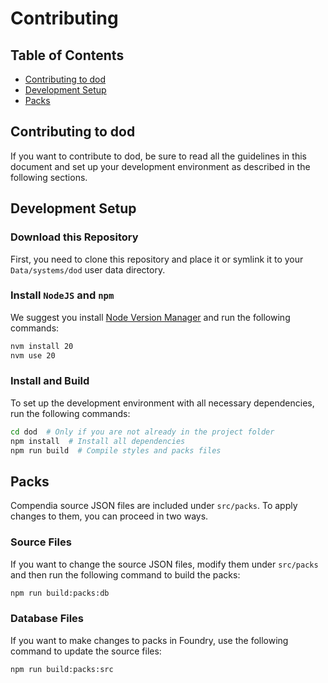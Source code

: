 # Contributing

## Table of Contents

- [Contributing to dod](#contributing-to-dod)
- [Development Setup](#development-setup)
- [Packs](#packs)

## Contributing to dod

If you want to contribute to dod, be sure to read all the guidelines in this document and set up your development environment as described in the following sections.

## Development Setup

### Download this Repository

First, you need to clone this repository and place it or symlink it to your `Data/systems/dod` user data directory.

### Install `NodeJS` and `npm`

We suggest you install [Node Version Manager](https://github.com/nvm-sh/nvm) and run the following commands:

```bash
nvm install 20
nvm use 20
```

### Install and Build

To set up the development environment with all necessary dependencies, run the following commands:

```bash
cd dod  # Only if you are not already in the project folder
npm install  # Install all dependencies
npm run build  # Compile styles and packs files
```

## Packs

Compendia source JSON files are included under `src/packs`. To apply changes to them, you can proceed in two ways.

### Source Files

If you want to change the source JSON files, modify them under `src/packs` and then run the following command to build the packs:

```bash
npm run build:packs:db
```


### Database Files

If you want to make changes to packs in Foundry, use the following command to update the source files:

```bash
npm run build:packs:src
```
